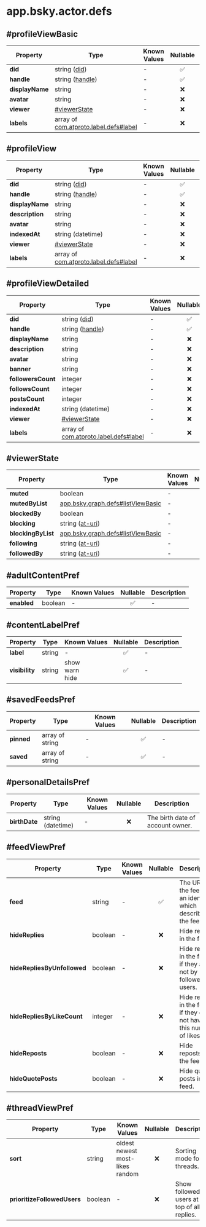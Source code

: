# app.bsky.actor.defs

## #profileViewBasic

| Property | Type | Known Values | Nullable | Description |
| --- | --- | --- | :---: | --- |
| **did** | string ([did](https://atproto.com/specs/did)) | - | ✅ | - |
| **handle** | string ([handle](https://atproto.com/specs/handle)) | - | ✅ | - |
| **displayName** | string | - | ❌ | - |
| **avatar** | string | - | ❌ | - |
| **viewer** | [#viewerState](##viewerState)| - | ❌ | - |
| **labels** | array of [com.atproto.label.defs#label](../../../../com/atproto/label/objects/defs.md#label) | - | ❌ | - |

## #profileView

| Property | Type | Known Values | Nullable | Description |
| --- | --- | --- | :---: | --- |
| **did** | string ([did](https://atproto.com/specs/did)) | - | ✅ | - |
| **handle** | string ([handle](https://atproto.com/specs/handle)) | - | ✅ | - |
| **displayName** | string | - | ❌ | - |
| **description** | string | - | ❌ | - |
| **avatar** | string | - | ❌ | - |
| **indexedAt** | string (datetime) | - | ❌ | - |
| **viewer** | [#viewerState](##viewerState)| - | ❌ | - |
| **labels** | array of [com.atproto.label.defs#label](../../../../com/atproto/label/objects/defs.md#label) | - | ❌ | - |

## #profileViewDetailed

| Property | Type | Known Values | Nullable | Description |
| --- | --- | --- | :---: | --- |
| **did** | string ([did](https://atproto.com/specs/did)) | - | ✅ | - |
| **handle** | string ([handle](https://atproto.com/specs/handle)) | - | ✅ | - |
| **displayName** | string | - | ❌ | - |
| **description** | string | - | ❌ | - |
| **avatar** | string | - | ❌ | - |
| **banner** | string | - | ❌ | - |
| **followersCount** | integer | - | ❌ | - |
| **followsCount** | integer | - | ❌ | - |
| **postsCount** | integer | - | ❌ | - |
| **indexedAt** | string (datetime) | - | ❌ | - |
| **viewer** | [#viewerState](##viewerState)| - | ❌ | - |
| **labels** | array of [com.atproto.label.defs#label](../../../../com/atproto/label/objects/defs.md#label) | - | ❌ | - |

## #viewerState

| Property | Type | Known Values | Nullable | Description |
| --- | --- | --- | :---: | --- |
| **muted** | boolean | - | ❌ | - |
| **mutedByList** | [app.bsky.graph.defs#listViewBasic](../../../../app/bsky/graph/objects/defs.md#listViewBasic)| - | ❌ | - |
| **blockedBy** | boolean | - | ❌ | - |
| **blocking** | string ([at-uri](https://atproto.com/specs/at-uri-scheme)) | - | ❌ | - |
| **blockingByList** | [app.bsky.graph.defs#listViewBasic](../../../../app/bsky/graph/objects/defs.md#listViewBasic)| - | ❌ | - |
| **following** | string ([at-uri](https://atproto.com/specs/at-uri-scheme)) | - | ❌ | - |
| **followedBy** | string ([at-uri](https://atproto.com/specs/at-uri-scheme)) | - | ❌ | - |

## #adultContentPref

| Property | Type | Known Values | Nullable | Description |
| --- | --- | --- | :---: | --- |
| **enabled** | boolean | - | ✅ | - |

## #contentLabelPref

| Property | Type | Known Values | Nullable | Description |
| --- | --- | --- | :---: | --- |
| **label** | string | - | ✅ | - |
| **visibility** | string | show<br>warn<br>hide | ✅ | - |

## #savedFeedsPref

| Property | Type | Known Values | Nullable | Description |
| --- | --- | --- | :---: | --- |
| **pinned** | array of string | - | ✅ | - |
| **saved** | array of string | - | ✅ | - |

## #personalDetailsPref

| Property | Type | Known Values | Nullable | Description |
| --- | --- | --- | :---: | --- |
| **birthDate** | string (datetime) | - | ❌ | The birth date of account owner. |

## #feedViewPref

| Property | Type | Known Values | Nullable | Description |
| --- | --- | --- | :---: | --- |
| **feed** | string | - | ✅ | The URI of the feed, or an identifier which describes the feed. |
| **hideReplies** | boolean | - | ❌ | Hide replies in the feed. |
| **hideRepliesByUnfollowed** | boolean | - | ❌ | Hide replies in the feed if they are not by followed users. |
| **hideRepliesByLikeCount** | integer | - | ❌ | Hide replies in the feed if they do not have this number of likes. |
| **hideReposts** | boolean | - | ❌ | Hide reposts in the feed. |
| **hideQuotePosts** | boolean | - | ❌ | Hide quote posts in the feed. |

## #threadViewPref

| Property | Type | Known Values | Nullable | Description |
| --- | --- | --- | :---: | --- |
| **sort** | string | oldest<br>newest<br>most-likes<br>random | ❌ | Sorting mode for threads. |
| **prioritizeFollowedUsers** | boolean | - | ❌ | Show followed users at the top of all replies. |
